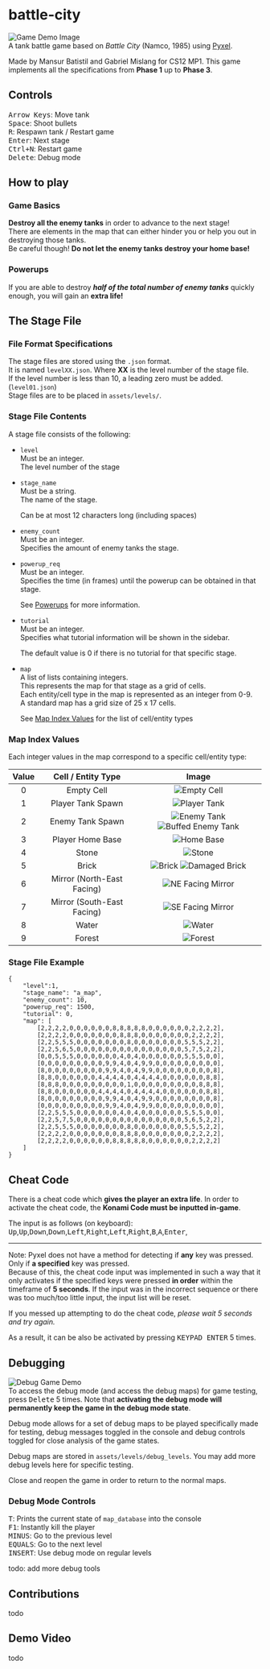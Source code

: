# battle-city
![Game Demo Image](docs/image/Demo1.png)  
A tank battle game based on _Battle City_ (Namco, 1985) using [Pyxel](https://github.com/kitao/pyxel).

Made by Mansur Batistil and Gabriel Mislang for CS12 MP1.
This game implements all the specifications from **Phase 1** up to **Phase 3**.


## Controls

<kbd>Arrow Keys</kbd>: Move tank  
<kbd>Space</kbd>: Shoot bullets  
<kbd>R</kbd>: Respawn tank / Restart game  
<kbd>Enter</kbd>: Next stage  
<kbd>Ctrl+N</kbd>: Restart game  
<kbd>Delete</kbd>: Debug mode


## How to play

### Game Basics
**Destroy all the enemy tanks** in order to advance to the next stage!  
There are elements in the map that can either hinder you or help you out in destroying those tanks.  
Be careful though! **Do not let the enemy tanks destroy your home base!**

### Powerups
If you are able to destroy **_half of the total number of enemy tanks_** quickly enough, you will gain an **extra life!**


## The Stage File

### File Format Specifications
The stage files are stored using the `.json` format.    
It is named `levelXX.json`. Where **XX** is the level number of the stage file.  
If the level number is less than 10, a leading zero must be added. (`level01.json`)  
Stage files are to be placed in `assets/levels/`.

### Stage File Contents
A stage file consists of the following:
- `level`  
 Must be an integer.  
 The level number of the stage

- `stage_name`  
 Must be a string.  
 The name of the stage.

  Can be at most 12 characters long (including spaces)

- `enemy_count`  
 Must be an integer.  
 Specifies the amount of enemy tanks the stage.

- `powerup_req`  
 Must be an integer.  
 Specifies the time (in frames) until the powerup can be obtained in that stage.
  
  See [Powerups](#powerups) for more information.

- `tutorial`  
 Must be an integer.  
 Specifies what tutorial information will be shown in the sidebar.
 
  The default value is 0 if there is no tutorial for that specific stage.

- `map`  
 A list of lists containing integers.  
 This represents the map for that stage as a grid of cells.  
 Each entity/cell type in the map is represented as an integer from 0-9.  
 A standard map has a grid size of 25 x 17 cells.

  See [Map Index Values](#map-index-values) for the list of cell/entity types

### Map Index Values

Each integer values in the map correspond to a specific cell/entity type:

| Value | Cell / Entity Type         | Image                                                                            |
| :---: |  :-----------------------: | :------------------------------------------------------------------------------: |
|   0   | Empty Cell                 | ![Empty Cell](docs/image/Empty.png)                                              |
|   1   | Player Tank Spawn          | ![Player Tank](docs/image/Ptank.png)                                             |
|   2   | Enemy Tank Spawn           | ![Enemy Tank](docs/image/Etank.png) ![Buffed Enemy Tank](docs/image/EtankB.png)  |
|   3   | Player Home Base           | ![Home Base](docs/image/HomeBase.png)                                            |
|   4   | Stone                      | ![Stone](docs/image/Stone.png)                                                   |
|   5   | Brick                      | ![Brick](docs/image/Brick.png) ![Damaged Brick](docs/image/BrickD.png)           |
|   6   | Mirror (North-East Facing) | ![NE Facing Mirror](docs/image/MirrorNE.png)                                     |
|   7   | Mirror (South-East Facing) | ![SE Facing Mirror](docs/image/MirrorSE.png)                                     |
|   8   | Water                      | ![Water](docs/image/Water.png)                                                   |
|   9   | Forest                     | ![Forest](docs/image/Forest.png)                                                 |

### Stage File Example

```
{
    "level":1,
    "stage_name": "a_map",
    "enemy_count": 10,
    "powerup_req": 1500,
    "tutorial": 0,
    "map": [
        [2,2,2,2,0,0,0,0,0,0,8,8,8,8,8,0,0,0,0,0,0,2,2,2,2],
        [2,2,2,2,0,0,0,0,0,0,0,8,8,8,0,0,0,0,0,0,0,2,2,2,2],
        [2,2,5,5,5,0,0,0,0,0,0,0,8,0,0,0,0,0,0,0,5,5,5,2,2],
        [2,2,5,6,5,0,0,0,0,0,0,0,0,0,0,0,0,0,0,0,5,7,5,2,2],
        [0,0,5,5,5,0,0,0,0,0,0,4,0,4,0,0,0,0,0,0,5,5,5,0,0],
        [0,0,0,0,0,0,0,0,0,9,9,4,0,4,9,9,0,0,0,0,0,0,0,0,0],
        [8,0,0,0,0,0,0,0,0,9,9,4,0,4,9,9,0,0,0,0,0,0,0,0,8],
        [8,8,0,0,0,0,0,0,4,4,4,4,0,4,4,4,4,0,0,0,0,0,0,8,8],
        [8,8,8,0,0,0,0,0,0,0,0,0,1,0,0,0,0,0,0,0,0,0,8,8,8],
        [8,8,0,0,0,0,0,0,4,4,4,4,0,4,4,4,4,0,0,0,0,0,0,8,8],
        [8,0,0,0,0,0,0,0,0,9,9,4,0,4,9,9,0,0,0,0,0,0,0,0,8],
        [0,0,0,0,0,0,0,0,0,9,9,4,0,4,9,9,0,0,0,0,0,0,0,0,0],
        [2,2,5,5,5,0,0,0,0,0,0,4,0,4,0,0,0,0,0,0,5,5,5,0,0],
        [2,2,5,7,5,0,0,0,0,0,0,0,0,0,0,0,0,0,0,0,5,6,5,2,2],
        [2,2,5,5,5,0,0,0,0,0,0,0,8,0,0,0,0,0,0,0,5,5,5,2,2],
        [2,2,2,2,0,0,0,0,0,0,0,8,8,8,0,0,0,0,0,0,0,2,2,2,2],
        [2,2,2,2,0,0,0,0,0,0,8,8,8,8,8,0,0,0,0,0,0,2,2,2,2]
    ]
}
```

## Cheat Code
There is a cheat code which **gives the player an extra life**. In order to activate the cheat code, the **Konami Code must be inputted in-game**.

The input is as follows (on keyboard): <kbd>Up</kbd>,<kbd>Up</kbd>,<kbd>Down</kbd>,<kbd>Down</kbd>,<kbd>Left</kbd>,<kbd>Right</kbd>,<kbd>Left</kbd>,<kbd>Right</kbd>,<kbd>B</kbd>,<kbd>A</kbd>,<kbd>Enter</kbd>,

---

Note: Pyxel does not have a method for detecting if **any** key was pressed. Only if **a specified** key was pressed.  
Because of this, the cheat code input was implemented in such a way that it only activates if the specified keys were pressed **in order** within the timeframe of **5 seconds**. If the input was in the incorrect sequence or there was too much/too little input, the input list will be reset.

If you messed up attempting to do the cheat code, _please wait 5 seconds and try again._

As a result, it can be also be activated by pressing <kbd>KEYPAD ENTER</kbd> 5 times.


## Debugging

![Debug Game Demo](docs/image/DemoDebug.png)  
To access the debug mode (and access the debug maps) for game testing, press <kbd>Delete</kbd> 5 times. Note that **activating the debug mode will permanently keep the game in the debug mode state**.  

Debug mode allows for a set of debug maps to be played specifically made for testing, debug messages toggled in the console and debug controls toggled for close analysis of the game states.

Debug maps are stored in `assets/levels/debug_levels`. You may add more debug levels here for specific testing.

Close and reopen the game in order to return to the normal maps.

### Debug Mode Controls

<kbd>T</kbd>: Prints the current state of `map_database` into the console  
<kbd>F1</kbd>: Instantly kill the player  
<kbd>MINUS</kbd>: Go to the previous level  
<kbd>EQUALS</kbd>: Go to the next level  
<kbd>INSERT</kbd>: Use debug mode on regular levels

todo: add more debug tools

## Contributions

todo

## Demo Video

todo